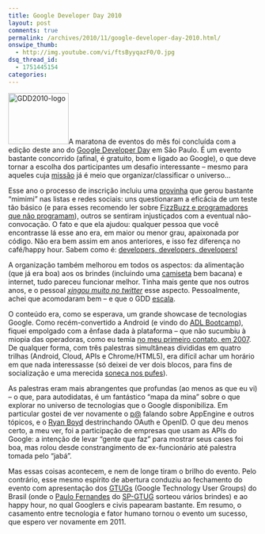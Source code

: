 ```yaml
---
title: Google Developer Day 2010
layout: post
comments: true
permalink: /archives/2010/11/google-developer-day-2010.html/
onswipe_thumb:
  - http://img.youtube.com/vi/ftsByyqazF0/0.jpg
dsq_thread_id:
  - 1751445154
categories:
---
```

<img class="size-full wp-image-4778 alignright" title="GDD2010" src="//chester.me/wp-content/uploads/2010/11/gddbr.png" alt="GDD2010-logo" width="122" height="103" />A maratona de eventos do mês foi concluída com a edição deste ano do [Google Developer Day][1] em São Paulo. É um evento bastante concorrido (afinal, é gratuito, bom e ligado ao Google), o que deve tornar a escolha dos participantes um desafio interessante &#8211; mesmo para aqueles cuja [missão][2] já é meio que organizar/classificar o universo&#8230;

Esse ano o processo de inscrição incluiu uma [provinha][3] que gerou bastante &#8220;mimimi&#8221; nas listas e redes sociais: uns questionaram a eficácia de um teste tão básico (e para esses recomendo ler sobre [FizzBuzz e programadores que não programam][4]), outros se sentiram injustiçados com a eventual não-convocação. O fato e que ela ajudou: qualquer pessoa que você encontrasse lá esse ano era, em maior ou menor grau, apaixonada por código. Não era bem assim em anos anteriores, e isso fez diferença no café/happy hour. Sabem como é: [developers, developers, developers!][5]

A organização também melhorou em todos os aspectos: da alimentação (que já era boa) aos os brindes (incluindo uma [camiseta][6] bem bacana) e internet, tudo pareceu funcionar melhor. Tinha mais gente que nos outros anos, e o pessoal *[xingou muito no twitter][7]* esse aspecto. Pessoalmente, achei que acomodaram bem &#8211; e que o GDD [escala][8].

O conteúdo era, como se esperava, um grande showcase de tecnologias Google. Como recém-convertido a Android (e vindo do [ADL Bootcamp][9]), fiquei empolgado com a ênfase dada à plataforma &#8211; que não sucumbiu à miopia das operadoras, como eu temia [no meu primeiro contato, em 2007][10]. De qualquer forma, com três palestras simultâneas divididas em quatro trilhas (Android, Cloud, APIs e Chrome/HTML5), era difícil achar um horário em que nada interessasse (só deixei de ver dois blocos, para fins de socialização e uma merecida [soneca nos pufes][11]).

As palestras eram mais abrangentes que profundas (ao menos as que eu vi) &#8211; o que, para autodidatas, é um fantástico &#8220;mapa da mina&#8221; sobre o que explorar no universo de tecnologias que o Google disponibiliza. Em particular gostei de ver novamente o [p@][12] falando sobre AppEngine e outros tópicos, e o [Ryan Boyd][13] destrinchando OAuth e OpenID. O que deu menos certo, a meu ver, foi a participação de empresas que usam as APIs do Google: a intenção de levar &#8220;gente que faz&#8221; para mostrar seus cases foi boa, mas rolou desde constrangimento de ex-funcionário até palestra tomada pelo &#8220;jabá&#8221;.

Mas essas coisas acontecem, e nem de longe tiram o brilho do evento. Pelo contrário, esse mesmo espírito de abertura conduziu ao fechamento do evento com apresentação dos [GTUGs][14] (Google Technology User Groups) do Brasil (onde o [Paulo Fernandes][15] do [SP-GTUG][16] sorteou vários brindes) e ao happy hour, no qual Googlers e civis papearam bastante. Em resumo, o casamento entre tecnologia e fator humano tornou o evento um sucesso, que espero ver novamente em 2011.

 [1]: http://www.google.com/events/developerday/2010/sao-paulo/
 [2]: http://www.google.com.br/corporate/
 [3]: http://www.dieblinkenlights.com/blog_pt/a-provinha-do-google-developer-day
 [4]: http://www.codinghorror.com/blog/2007/02/why-cant-programmers-program.html
 [5]: http://www.youtube.com/watch?v=ftsByyqazF0&feature=player_embedded
 [6]: http://twitpic.com/3204zg
 [7]: http://search.twitter.com/search?q=gddbr+lotado
 [8]: http://simplesideias.com.br/rails-escala-quem-se-importa/
 [9]: //chester.me/archives/2010/10/android-developer-lab-bootcamp.html
 [10]: //chester.me/archives/2007/11/android_comenta.html
 [11]: http://www.flickr.com/photos/chesterbr/5134031814/
 [12]: http://wordpress.chanezon.com/?p=2
 [13]: http://www.google.com/profiles/ryan.boyd#about
 [14]: http://www.gtugs.org/
 [15]: http://twitter.com/paulofernandesj
 [16]: http://www.sp-gtug.org/
